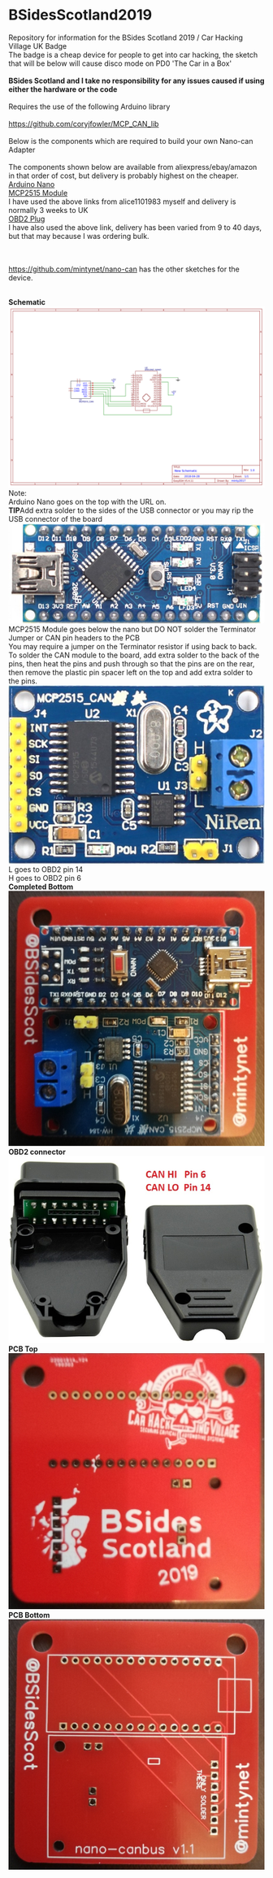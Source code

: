# BSidesScotland2019
Repository for information for the BSides Scotland 2019 / Car Hacking Village UK Badge
<br>The badge is a cheap device for people to get into car hacking, the sketch that will be below will cause disco mode on PD0 'The Car in a Box'
<br><br><b>BSides Scotland and I take no responsibility for any issues caused if using either the hardware or the code</b>
<br><br>Requires the use of the following Arduino library
<br><br>https://github.com/coryjfowler/MCP_CAN_lib
<br><br>Below is the components which are required to build your own Nano-can Adapter
<br><br>The components shown below are available from aliexpress/ebay/amazon in that order of cost, but delivery is probably highest on the cheaper.
<br>[Arduino Nano](https://www.ebay.co.uk/itm/USB-Nano-V3-0-ATMEGA328P-CH340G-5V-16M-Micro-Controller-Board-For-Arduino/201649419996)
<br>[MCP2515 Module](https://www.ebay.co.uk/itm/For-Arduino-MCP2515-CAN-Bus-Module-TJA1050-Receiver-SPI-Module/311520457612)
<br>I have used the above links from alice1101983 myself and delivery is normally 3 weeks to UK
<br>[OBD2 Plug](https://www.aliexpress.com/item/Car-Diagnostic-Tool-OBD-Male-Plug-16Pin-OBD2-Connector-OBD-2-16-Pin-OBD-II-Adaptor/32790225414.html)
<br>I have also used the above link, delivery has been varied from 9 to 40 days, but that may because I was ordering bulk.

<br><br>https://github.com/mintynet/nano-can has the other sketches for the device.

<br><b>Schematic</b>
![PCB Schematic](Schematic_nano-can-pcb.png)
Note:
<br>Arduino Nano goes on the top with the URL on.
<br><b>TIP</b>Add extra solder to the sides of the USB connector or you may rip the USB connector of the board
![Arduino Nano](arduino-nano.jpg)
<br>MCP2515 Module goes below the nano but DO NOT solder the Terminator Jumper or CAN pin headers to the PCB
<br>You may require a jumper on the Terminator resistor if using back to back.
<br>To solder the CAN module to the board, add extra solder to the back of the pins, then heat the pins and push through so that the pins are on the rear, then remove the plastic pin spacer left on the top and add extra solder to the pins.
![MCP2515](mcp2515.JPG)
<br>L goes to OBD2 pin 14
<br>H goes to OBD2 pin 6
<br><b>Completed Bottom</b>
![Completed BOTTOM](bottom-complete.jpg)
<br><b>OBD2 connector</b>
![OBD2 connector](obd2-connector.jpg)
<br><b>PCB Top</b><br>
![PCB TOP](top-pcb.jpg)
<br><b>PCB Bottom</b><br>
![PCB BOTTOM](bottom-pcb.jpg)
